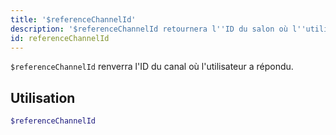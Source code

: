 ```yaml
---
title: '$referenceChannelId'
description: '$referenceChannelId retournera l''ID du salon où l''utilisateur a répondu.'
id: referenceChannelId
---
```


`$referenceChannelId` renverra l'ID du canal où l'utilisateur a répondu.

## Utilisation

```php
$referenceChannelId
```